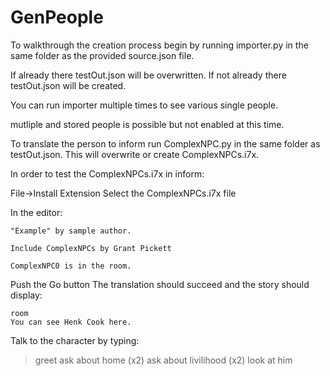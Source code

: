 GenPeople
=========
To walkthrough the creation process  begin by running importer.py in the same folder as the provided source.json file.

If already there testOut.json will be overwritten.
If not already there testOut.json will be created.

You can run importer multiple times to see various single people.

mutliple and stored people is possible but not enabled at this time.

To translate the person to inform run ComplexNPC.py in the same folder as testOut.json.
This will overwrite or create ComplexNPCs.i7x.

In order to test the ComplexNPCs.i7x in inform:

File->Install Extension
 Select the ComplexNPCs.i7x file

In the editor:
```inform7
"Example" by sample author.  

Include ComplexNPCs by Grant Pickett

ComplexNPC0 is in the room.
```

Push the Go button
The translation should succeed and the story should display:
```inform7
room
You can see Henk Cook here.
```
Talk to the character by typing:
>greet
>ask about home (x2)
>ask about livilihood (x2)
>look at him
